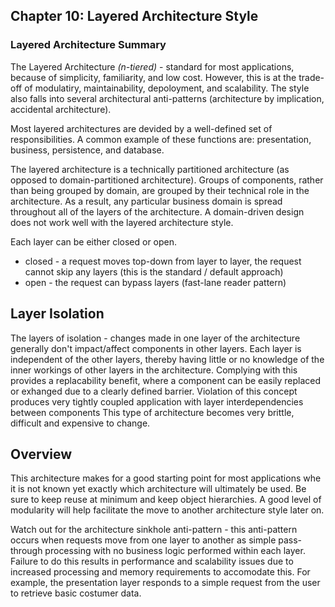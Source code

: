 ## Chapter 10: Layered Architecture Style

### Layered Architecture Summary
The Layered Architecture _(n-tiered)_ - standard for most applications, because of simplicity, familiarity, and low cost. However, this is at the trade-off of modulatiry, maintainability, depoloyment, and scalability.
The style also falls into several architectural anti-patterns (architecture by implication, accidental architecture).

Most layered architectures are devided by a well-defined set of responsibilities. A common example of these functions are: presentation, business, persistence, and database. 

The layered architecture is a technically partitioned architecture (as opposed to domain-partitioned architecture).
Groups of components, rather than being grouped by domain, are grouped by their technical role in the architecture. As a
result, any particular business domain is spread throughout all of the layers of the architecture. A domain-driven
design does not work well with the layered architecture style.

Each layer can be either closed or open.
- closed - a request moves top-down from layer to layer, the request cannot skip any layers (this is the standard / default approach)
- open - the request can bypass layers (fast-lane reader pattern)

## Layer Isolation
The layers of isolation - changes made in one layer of the architecture generally don't impact/affect components in
other layers. Each layer is independent of the other layers, thereby having little or no knowledge of the inner workings
of other layers in the architecture. Complying with this provides a replacability benefit, where a component can be easily replaced or exhanged due to a clearly defined barrier. Violation of this concept produces very tightly coupled application with layer
interdependencies between components This type of architecture becomes very brittle, difficult and expensive to change.

## Overview
This architecture makes for a good starting point for most applications whe it is not known yet exactly which
architecture will ultimately be used. Be sure to keep reuse at minimum and keep object hierarchies. A good level of
modularity will help facilitate the move to another architecture style later on.

Watch out for the architecture sinkhole anti-pattern - this anti-pattern occurs when requests move from one layer to
another as simple pass-through processing with no business logic performed within each layer. Failure to do this results in performance and scalability issues due 
to increased processing and memory requirements to accomodate this. For example, the
presentation layer responds to a simple request from the user to retrieve basic costumer data.